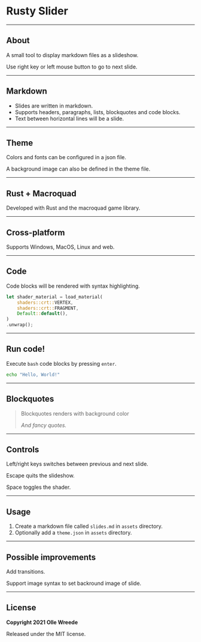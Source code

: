 # Rusty Slider

---

## About

A small tool to display markdown files as a slideshow.

Use right key or left mouse button to go to next slide.

---

## Markdown

* Slides are written in markdown.
* Supports headers, paragraphs, lists, blockquotes and code blocks.
* Text between horizontal lines will be a slide.

---

## Theme

Colors and fonts can be configured in a json file.

A background image can also be defined in the theme file.

---

## Rust + Macroquad

Developed with Rust and the macroquad game library.

---

## Cross-platform

Supports Windows, MacOS, Linux and web.

---

## Code

Code blocks will be rendered with syntax highlighting.

```rust
let shader_material = load_material(
	shaders::crt::VERTEX,
	shaders::crt::FRAGMENT,
	Default::default(),
)
.unwrap();
```

---

## Run code!

Execute `bash` code blocks by pressing `enter`.

```bash
echo "Hello, World!"
```

---

## Blockquotes

> Blockquotes renders with background color
>
> *And fancy quotes.*

---

## Controls

Left/right keys switches between previous and next slide.

Escape quits the slideshow.

Space toggles the shader.

---

## Usage

1. Create a markdown file called `slides.md` in `assets` directory.
1. Optionally add a `theme.json` in `assets` directory.

---

## Possible improvements

Add transitions.

Support image syntax to set backround image of slide.

---

## License

**Copyright 2021 Olle Wreede**

Released under the MIT license.
